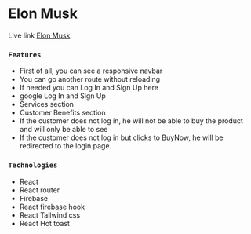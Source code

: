 # Elon Musk


Live link [Elon Musk](https://github.com/facebook/create-react-app).


### `Features`

* First of all, you can see a responsive navbar
* You can go another route without reloading 
* If needed you can Log In and Sign Up here
* google Log In and Sign Up
* Services section
* Customer Benefits section 
* If the customer does not log in, he will not be able to buy the product and will only be able to see
* If the customer does not log in but clicks to BuyNow, he will be redirected to the login page.

### `Technologies`

* React
* React router
* Firebase
* React firebase hook
* React Tailwind css
* React Hot toast